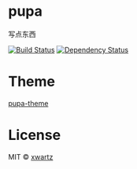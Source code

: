 # pupa

写点东西

[![Build Status](https://travis-ci.org/xwartz/pupa.svg?branch=master)](https://travis-ci.org/xwartz/pupa)
[![Dependency Status](https://david-dm.org/xwartz/pupa.svg)](https://david-dm.org/xwartz/pupa)

# Theme
[pupa-theme](https://github.com/xwartz/hexo-pupa-theme)

# License
MIT © [xwartz](https://github.com/xwartz)
